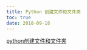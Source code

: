 ```yaml
---
title: Python 创建文件和文件夹
toc: true
date: 2018-09-18
---
```

[python创建文件和文件夹](https://blog.csdn.net/vip_lvkang/article/details/76906718)
